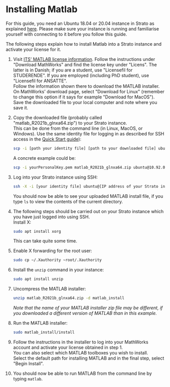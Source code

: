 # Installing Matlab

For this guide, you need an Ubuntu 18.04 or 20.04 instance in Strato
as explained [here](ubuntu.md). Please make sure your instance is
running and familiarise yourself with connecting to it before you
follow this guide.

The following steps explain how to install Matlab into a Strato
instance and activate your license for it.

1.  Visit [ITS' MATLAB license
    information](https://www.ekstranet.its.aau.dk/software/mathworks). Follow
    the instructions under "Download MathWorks" and find the license
    key under "Licens". The latter is in Danish; if you are a student,
    use "Licensefil for STUDERENDE". If you are employed (including PhD
    student), use "Licensefil for ANSATTE".  
    Follow the information shown there to download the MATLAB
    installer. On MathWorks' download page, select "Download for Linux"
    (remember to change this option if it says for example "Download
    for MacOS"). Save the downloaded file to your local computer and
    note where you save it.
    
2.  Copy the downloaded file (probably called
    "matlab\_R2021b\_glnxa64.zip") to your Strato instance.  
    This can be done from the command line (in Linux, MacOS, or Windows). Use the same identity file for logging in as described for SSH access in the [Quick Start guide](../quick-start.md)):
    	
    ```bash
    scp -i [path your identity file] [path to your downloaded file] ubuntu@[IP address of your Strato instance]:/home/ubuntu
    ```
    A concrete example could be:
    
    ```bash
    scp -i yourPersonalKey.pem matlab_R2021b_glnxa64.zip ubuntu@10.92.0.113:/home/ubuntu
    ```
    
3.  Log into your Strato instance using SSH:
    
    ```bash
    ssh -X -i [your identity file] ubuntu@[IP address of your Strato instance]
    ```	 
    You should now be able to see your uploaded MATLAB install file, if
    you type `ls` to view the contents of the current directory.
    
4.  The following steps should be carried out on your Strato instance
    which you have just logged into using SSH.  
    Install X:
    
    ```bash
    sudo apt install xorg
    ```	 
    This can take quite some time.
    
5.  Enable X forwarding for the root user:
    
    ```bash
    sudo cp ~/.Xauthority ~root/.Xauthority
    ```
    
6.  Install the `unzip` command in your instance:
    
    ```bash
    sudo apt install unzip
    ```
    
7.  Uncompress the MATLAB installer:
    
    ```bash
    unzip matlab_R2021b_glnxa64.zip -d matlab_install
    ```  
    *Note that the name of your MATLAB installer zip file may be
    different, if you downloaded a different version of MATLAB than in
    this example.*
    
8.  Run the MATLAB installer:
    
    ```bash
    sudo matlab_install/install
    ```
    
9.  Follow the instructions in the installer to log into your MathWorks
    account and activate your license obtained in step 1.  
    You can also select which MATLAB toolboxes you wish to install.  
    Select the default path for installing MATLAB and in the final
    step, select "Begin Install".
    
10. You should now be able to run MATLAB from the command line by
    typing `matlab`.
